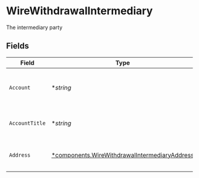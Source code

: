 # WireWithdrawalIntermediary

The intermediary party


## Fields

| Field                                                                                                         | Type                                                                                                          | Required                                                                                                      | Description                                                                                                   | Example                                                                                                       |
| ------------------------------------------------------------------------------------------------------------- | ------------------------------------------------------------------------------------------------------------- | ------------------------------------------------------------------------------------------------------------- | ------------------------------------------------------------------------------------------------------------- | ------------------------------------------------------------------------------------------------------------- |
| `Account`                                                                                                     | **string*                                                                                                     | :heavy_minus_sign:                                                                                            | The account number of the intermediary party                                                                  | NL02ABNA0123456789                                                                                            |
| `AccountTitle`                                                                                                | **string*                                                                                                     | :heavy_minus_sign:                                                                                            | The name of the intermediary party                                                                            | Jane Dough                                                                                                    |
| `Address`                                                                                                     | [*components.WireWithdrawalIntermediaryAddress](../../models/components/wirewithdrawalintermediaryaddress.md) | :heavy_minus_sign:                                                                                            | The address of the intermediary party                                                                         |                                                                                                               |
